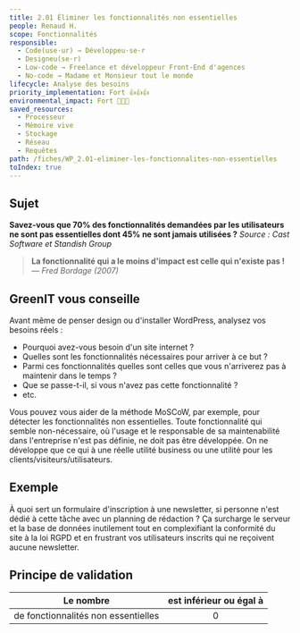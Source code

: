 ```yaml
---
title: 2.01 Éliminer les fonctionnalités non essentielles
people: Renaud H.
scope: Fonctionnalités
responsible:
  - Code(use·ur) → Développeu·se·r
  - Designeu(se·r)
  - Low-code → Freelance et développeur Front-End d'agences
  - No-code → Madame et Monsieur tout le monde
lifecycle: Analyse des besoins
priority_implementation: Fort 👍👍👍
environmental_impact: Fort 🌱🌱🌱
saved_resources:
  - Processeur
  - Mémoire vive
  - Stockage
  - Réseau
  - Requêtes
path: /fiches/WP_2.01-eliminer-les-fonctionnalites-non-essentielles
toIndex: true
---
```


## Sujet

**Savez-vous que 70% des fonctionnalités demandées par les utilisateurs ne sont pas essentielles dont 45% ne sont jamais utilisées ?**
_Source : Cast Software et Standish Group_

> **La fonctionnalité qui a le moins d'impact est celle qui n'existe pas !**  
> _— Fred Bordage (2007)_

## GreenIT vous conseille

Avant même de penser design ou d'installer WordPress, analysez vos besoins réels :

- Pourquoi avez-vous besoin d'un site internet ?
- Quelles sont les fonctionnalités nécessaires pour arriver à ce but ?
- Parmi ces fonctionnalités quelles sont celles que vous n'arriverez pas à maintenir dans le temps ?
- Que se passe-t-il, si vous n'avez pas cette fonctionnalité ?
- etc.

Vous pouvez vous aider de la méthode MoSCoW, par exemple, pour détecter les fonctionnalités non essentielles. Toute fonctionnalité qui semble non-nécessaire, où l'usage et le responsable de sa maintenabilité dans l'entreprise n'est pas définie, ne doit pas être développée. On ne développe que ce qui à une réelle utilité business ou une utilité pour les clients/visiteurs/utilisateurs.

## Exemple

À quoi sert un formulaire d'inscription à une newsletter, si personne n'est dédié à cette tâche avec un planning de rédaction ? Ça surcharge le serveur et la base de données inutilement tout en complexifiant la conformité du site à la loi RGPD et en frustrant vos utilisateurs inscrits qui ne reçoivent aucune newsletter.

## Principe de validation

| Le nombre                           | est inférieur ou égal à |
| ----------------------------------- | :---------------------: |
| de fonctionnalités non essentielles |            0            |
